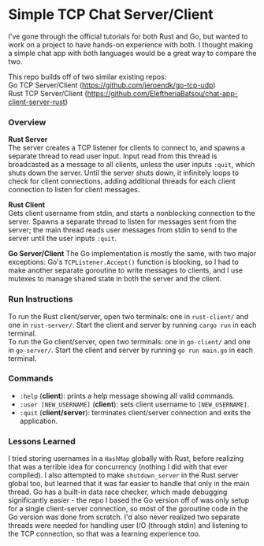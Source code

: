 
# Simple TCP Chat Server/Client
I've gone through the official tutorials for both Rust and Go, but wanted to work on a project to have hands-on experience with both. I thought making a simple chat app with both languages would be a great way to compare the two.

This repo builds off of two similar existing repos:  
Go TCP Server/Client (https://github.com/jeroendk/go-tcp-udp)  
Rust TCP Server/Client (https://github.com/EleftheriaBatsou/chat-app-client-server-rust)

### Overview
**Rust Server**  
The server creates a TCP listener for clients to connect to, and spawns a separate thread to read user input. Input read from this thread is broadcasted as a message to all clients, unless the user inputs `:quit`, which shuts down the server. Until the server shuts down, it infinitely loops to check for client connections, adding additional threads for each client connection to listen for client messages.

**Rust Client**  
Gets client username from stdin, and starts a nonblocking connection to the server. Spawns a separate thread to listen for messages sent from the server; the main thread reads user messages from stdin to send to the server until the user inputs `:quit`.  

**Go Server/Client**
The Go implementation is mostly the same, with two major exceptions: Go's `TCPListener.Accept()` function is blocking, so I had to make another separate goroutine to write messages to clients, and I use mutexes to manage shared state in both the server and the client.

### Run Instructions

To run the Rust client/server, open two terminals: one in `rust-client/` and one in `rust-server/`. Start the client and server by running `cargo run` in each terminal.  
To run the Go client/server, open two terminals: one in `go-client/` and one in `go-server/`. Start the client and server by running `go run main.go` in each terminal.

### Commands

- `:help` (**client**): prints a help message showing all valid commands.
- `:user [NEW_USERNAME]` (**client**): sets client username to `[NEW_USERNAME]`.
- `:quit` (**client/server**): terminates client/server connection and exits the application.

### Lessons Learned

I tried storing usernames in a `HashMap` globally with Rust, before realizing that was a terrible idea for concurrency (nothing I did with that ever compiled). I also attempted to make `shutdown_server` in the Rust server global too, but learned that it was far easier to handle that only in the main thread.
Go has a built-in data race checker, which made debugging significantly easier - the repo I based the Go version off of was only setup for a single client-server connection, so most of the goroutine code in the Go version was done from scratch. I'd also never realized two separate threads were needed for handling user I/O (through stdin) and listening to the TCP connection, so that was a learning experience too.
